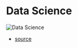 # Data Science

![Data Science](img/data-science.png)

* [source](https://towardsdatascience.com/introduction-to-statistics-e9d72d818745)


